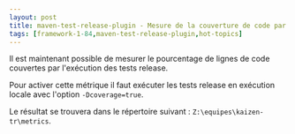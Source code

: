 ```yaml
---
layout: post
title: maven-test-release-plugin - Mesure de la couverture de code par les tests release
tags: [framework-1-84,maven-test-release-plugin,hot-topics]
---
```

Il est maintenant possible de mesurer le pourcentage de lignes de code couvertes par l'exécution des tests release.

Pour activer cette métrique il faut exécuter les tests release en exécution locale avec l'option ```-Dcoverage=true```.

Le résultat se trouvera dans le répertoire suivant : ```Z:\equipes\kaizen-tr\metrics```.
